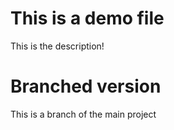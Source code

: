 # This is a demo file

This is the description!

# Branched version

This is a branch of the main project